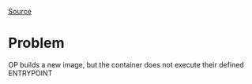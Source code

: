 [Source](https://forums.docker.com/t/first-time-building-an-image-not-sure-why-no-logs-or-entrypoint-execution/145443)

# Problem 
OP builds a new image, but the container does not execute their defined ENTRYPOINT